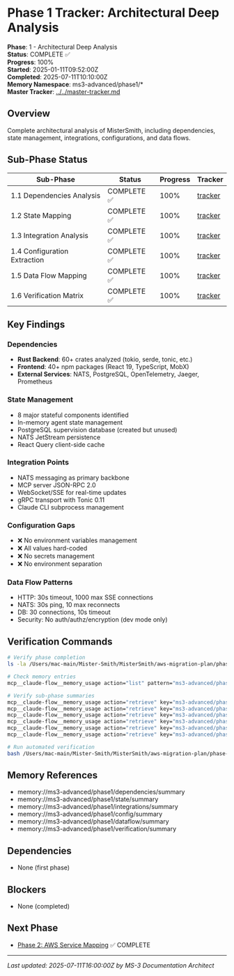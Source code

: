# Phase 1 Tracker: Architectural Deep Analysis

**Phase**: 1 - Architectural Deep Analysis  
**Status**: COMPLETE ✅  
**Progress**: 100%  
**Started**: 2025-01-11T09:52:00Z  
**Completed**: 2025-07-11T10:10:00Z  
**Memory Namespace**: ms3-advanced/phase1/*  
**Master Tracker**: [../../master-tracker.md](../../master-tracker.md)

## Overview
Complete architectural analysis of MisterSmith, including dependencies, state management, integrations, configurations, and data flows.

## Sub-Phase Status

| Sub-Phase | Status | Progress | Tracker |
|-----------|--------|----------|---------|
| 1.1 Dependencies Analysis | COMPLETE ✅ | 100% | [tracker](../../phase-1-analysis/sub-phase-1.1-dependencies/tracker.md) |
| 1.2 State Mapping | COMPLETE ✅ | 100% | [tracker](../../phase-1-analysis/sub-phase-1.2-state-mapping/tracker.md) |
| 1.3 Integration Analysis | COMPLETE ✅ | 100% | [tracker](../../phase-1-analysis/sub-phase-1.3-integrations/tracker.md) |
| 1.4 Configuration Extraction | COMPLETE ✅ | 100% | [tracker](../../phase-1-analysis/sub-phase-1.4-configurations/tracker.md) |
| 1.5 Data Flow Mapping | COMPLETE ✅ | 100% | [tracker](../../phase-1-analysis/sub-phase-1.5-data-flows/tracker.md) |
| 1.6 Verification Matrix | COMPLETE ✅ | 100% | [tracker](../../phase-1-analysis/sub-phase-1.6-verification/tracker.md) |

## Key Findings

### Dependencies
- **Rust Backend**: 60+ crates analyzed (tokio, serde, tonic, etc.)
- **Frontend**: 40+ npm packages (React 19, TypeScript, MobX)
- **External Services**: NATS, PostgreSQL, OpenTelemetry, Jaeger, Prometheus

### State Management
- 8 major stateful components identified
- In-memory agent state management
- PostgreSQL supervision database (created but unused)
- NATS JetStream persistence
- React Query client-side cache

### Integration Points
- NATS messaging as primary backbone
- MCP server JSON-RPC 2.0
- WebSocket/SSE for real-time updates
- gRPC transport with Tonic 0.11
- Claude CLI subprocess management

### Configuration Gaps
- ❌ No environment variables management
- ❌ All values hard-coded
- ❌ No secrets management
- ❌ No environment separation

### Data Flow Patterns
- HTTP: 30s timeout, 1000 max SSE connections
- NATS: 30s ping, 10 max reconnects
- DB: 30 connections, 10s timeout
- Security: No auth/authz/encryption (dev mode only)

## Verification Commands

```bash
# Verify phase completion
ls -la /Users/mac-main/Mister-Smith/MisterSmith/aws-migration-plan/phase-1-analysis/*/tracker.md

# Check memory entries
mcp__claude-flow__memory_usage action="list" pattern="ms3-advanced/phase1/*"

# Verify sub-phase summaries
mcp__claude-flow__memory_usage action="retrieve" key="ms3-advanced/phase1/dependencies/summary"
mcp__claude-flow__memory_usage action="retrieve" key="ms3-advanced/phase1/state/summary"
mcp__claude-flow__memory_usage action="retrieve" key="ms3-advanced/phase1/integrations/summary"
mcp__claude-flow__memory_usage action="retrieve" key="ms3-advanced/phase1/config/summary"
mcp__claude-flow__memory_usage action="retrieve" key="ms3-advanced/phase1/dataflow/summary"
mcp__claude-flow__memory_usage action="retrieve" key="ms3-advanced/phase1/verification/summary"

# Run automated verification
bash /Users/mac-main/Mister-Smith/MisterSmith/aws-migration-plan/phase-1-analysis/sub-phase-1.6-verification/verify-phase1.sh
```

## Memory References
- memory://ms3-advanced/phase1/dependencies/summary
- memory://ms3-advanced/phase1/state/summary
- memory://ms3-advanced/phase1/integrations/summary
- memory://ms3-advanced/phase1/config/summary
- memory://ms3-advanced/phase1/dataflow/summary
- memory://ms3-advanced/phase1/verification/summary

## Dependencies
- None (first phase)

## Blockers
- None (completed)

## Next Phase
- [Phase 2: AWS Service Mapping](phase-2-tracker.md) ✅ COMPLETE

---
*Last updated: 2025-07-11T16:00:00Z by MS-3 Documentation Architect*